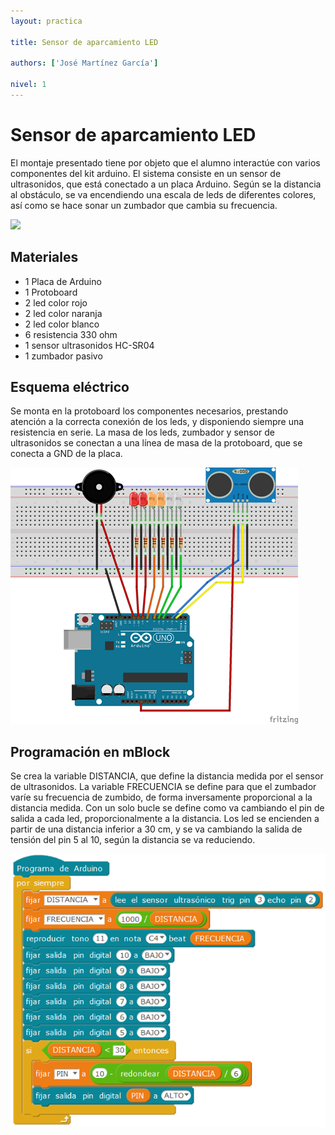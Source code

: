 ```yaml
---
layout: practica

title: Sensor de aparcamiento LED

authors: ['José Martínez García']

nivel: 1
---
```


# Sensor de aparcamiento LED

El montaje presentado tiene por objeto que el alumno interactúe con varios componentes del kit arduino. El sistema consiste en un sensor de ultrasonidos, que está conectado a un placa Arduino. Según se la distancia al obstáculo, se va encendiendo una escala de leds de diferentes colores, así como se hace sonar un zumbador  que cambia su frecuencia.

![](practica.gif)

## Materiales

- 1 Placa de Arduino
- 1 Protoboard
- 2 led color rojo
- 2 led color naranja
- 2 led color blanco
- 6 resistencia 330 ohm
- 1 sensor ultrasonidos HC-SR04
- 1 zumbador pasivo

## Esquema eléctrico

Se monta en la protoboard los componentes necesarios, prestando atención a la correcta conexión de los leds, y disponiendo siempre una resistencia en serie. La masa de los leds, zumbador y sensor de ultrasonidos se conectan a una línea de masa de la protoboard, que se conecta a GND de la placa. 

![](fritzing.png)

## Programación en mBlock

Se crea la variable DISTANCIA, que define la distancia medida por el sensor de ultrasonidos. 
La variable FRECUENCIA se define para que el zumbador varíe su frecuencia de zumbido, de forma inversamente proporcional a la distancia medida.
Con un solo bucle se define como va cambiando el pin de salida a cada led, proporcionalmente a la distancia. Los led se encienden a partir de una distancia inferior a 30 cm, y se va cambiando la salida de tensión del pin 5 al 10, según la distancia se va reduciendo.

![](mblock.png)
